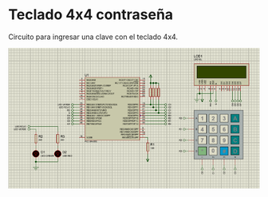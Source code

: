 # Teclado 4x4 contraseña
Circuito para ingresar una clave con el teclado 4x4. 

![alt text](circuito.PNG)
